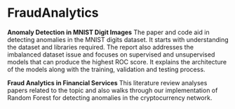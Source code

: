 # FraudAnalytics

**Anomaly Detection in MNIST Digit Images**
The paper and code aid in detecting anomalies in the MNIST digits dataset. It starts with understanding the dataset and libraries required. The report also addresses the imbalanced dataset issue and focuses on supervised and unsupervised models that can produce the highest ROC score. It explains the architecture of the models along with the training, validation and testing process.

**Fraud Analytics in Financial Services**
This literature review analyses papers related to the topic and also walks through our implementation of Random Forest for detecting anomalies in the cryptocurrency network. 
